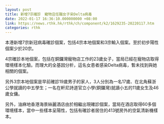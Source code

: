 ```yaml
---
layout: post
title: 新增7宗確診　寵物店任職女子染Delta病毒
date: 2022-01-17 16:36:10.000000000 +08:00
link: https://news.rthk.hk/rthk/ch/component/k2/1629235-20220117.htm
categories: rthk
---
```


本港新增7宗新冠病毒確診個案，包括4宗本地個案和3宗輸入個案。至於初步陽性個案少於20宗。

4宗確診本地個案，包括在銅鑼灣寵物店工作的23歲女子，當局已經在寵物店取得環境樣本化驗。而理大的全基因分析，這名女患者感染Delta病毒，暫未找到與她相關的個案。

另外3宗本地個案是早前確診19歲男子的家人，3人分別為一名17歲、在北角蘇浙公學就讀的中五學生；一名在軒尼詩道官立小學(銅鑼灣)就讀小五的11歲女生及46歲女傭。

另外，油麻地香港海景絲麗酒店由於相繼出現確診個案，當局在酒店取得60多個環境樣本，當中一些樣本呈陽性，包括有確診者居住的413號房外的空氣清新機樣本。
